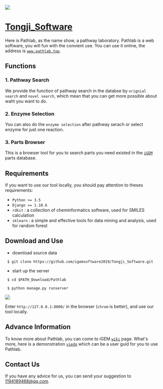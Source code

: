 ![](https://github.com/igemsoftware2019/Tongji_Software/blob/master/media/img/Pathlab-black.png)
<br>
# <a href="https://2019.igem.org/Team:Tongji_Software"> Tongji_Software </a>
Here is Pathlab, as the name show, a pathway laboratory. Pathlab is a web software, you will fun with the convient use. You can use it online, the address is <a href="www.pathlab.top">`www.pathlab.top`</a>.

## Functions
### 1. Pathway Search
We provide the function of pathway search in the databse by `orignial search` and `novel search`, which mean that you can get more possible about waht you want to do. 
### 2. Enzyme Selection
You can also do the `enzyme selection` after pathway serach or select enzyme for just one reaction.
### 3. Parts Browser
This is a browser tool for you to search parts you need existed in the <a href="igem.org">`iGEM`</a> parts database.

## Requirements
If you want to use our tool locally, you should pay attention to theses requirements:<br>
* `Python >= 3.5`
* `Django >= 1.10.6`
* `rdkit` : a collection of cheminformatics software, used for SMILES calculation
* `sklearn` : a simple and effective tools for data mining and analysis, used for random forest

## Download and Use

* download source data
```Shell
 $ git clone https://github.com/igemsoftware2019/Tongji_Software.git
```
* start up the server
```Shell
 $ cd $PATH_Download/Pathlab
 
 $ python manage.py runserver 
```
![](https://github.com/igemsoftware2019/Tongji_Software/blob/master/media/img/django.png)

Enter `http://127.0.0.1:8000/` in the browser (`chrom` is better), and use our tool locally.

## Advance Information
To know more about Pathlab, you can come to iGEM <a href="https://2019.igem.org/Team:Tongji_Software">`wiki`</a> page. What's more, here is a demonstration <a href="https://2019.igem.org/Team:Tongji_Software/Project#Demonstrate">`viedo`</a> which can be a user guid for you to use Pathlab.

## Contact Us
If you have any advice for us, you can send your suggestion to 1194189468@qq.com.

